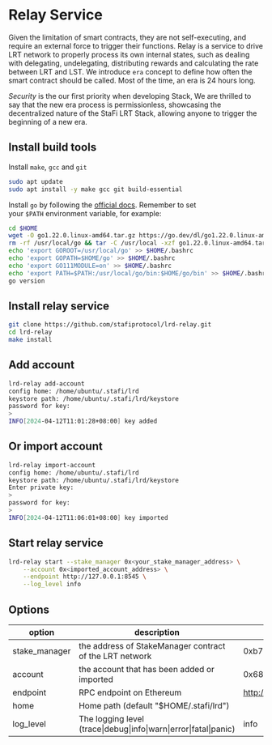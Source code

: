 # Relay Service

Given the limitation of smart contracts, they are not self-executing, and require an external force to trigger their functions. Relay is a service to drive LRT network to properly process its own internal states, such as dealing with delegating, undelegating, distributing rewards and calculating the rate between LRT and LST. We introduce `era` concept to define how often the smart contract should be called. Most of the time, an era is 24 hours long.

*Security* is the our first priority when developing Stack, We are thrilled to say that the new era process is permissionless, showcasing the decentralized nature of the StaFi LRT Stack, allowing anyone to trigger the beginning of a new era.

## Install build tools

Install `make`, `gcc` and `git`

```bash
sudo apt update
sudo apt install -y make gcc git build-essential
```

Install `go` by following the [official docs](https://golang.org/doc/install). Remember to set your `$PATH` environment variable, for example:

```bash
cd $HOME
wget -O go1.22.0.linux-amd64.tar.gz https://go.dev/dl/go1.22.0.linux-amd64.tar.gz
rm -rf /usr/local/go && tar -C /usr/local -xzf go1.22.0.linux-amd64.tar.gz && rm go1.22.0.linux-amd64.tar.gz
echo 'export GOROOT=/usr/local/go' >> $HOME/.bashrc
echo 'export GOPATH=$HOME/go' >> $HOME/.bashrc
echo 'export GO111MODULE=on' >> $HOME/.bashrc
echo 'export PATH=$PATH:/usr/local/go/bin:$HOME/go/bin' >> $HOME/.bashrc && . $HOME/.bashrc
go version
```

## Install relay service

```bash
git clone https://github.com/stafiprotocol/lrd-relay.git
cd lrd-relay
make install
```

## Add account

```bash
lrd-relay add-account
config home: /home/ubuntu/.stafi/lrd
keystore path: /home/ubuntu/.stafi/lrd/keystore
password for key:
> 
INFO[2024-04-12T11:01:28+08:00] key added                                     address=0xE2E896D5ACB6B192Bb519185287908D2A38C7d3E file=/home/ubuntu/.stafi/lrd/keystore/0xE2E896D5ACB6B192Bb519185287908D2A38C7d3E.key
```

## Or import account
```bash
lrd-relay import-account
config home: /home/ubuntu/.stafi/lrd
keystore path: /home/ubuntu/.stafi/lrd/keystore
Enter private key:
> 
password for key:
> 
INFO[2024-04-12T11:06:01+08:00] key imported                                  address=0x68146ebA486CE6F8D22731c8ECB4d013F34E7114 file=/home/ubuntu/.stafi/lrd/keystore/0x68146ebA486CE6F8D22731c8ECB4d013F34E7114.key
```

## Start relay service

```bash
lrd-relay start --stake_manager 0x<your_stake_manager_address> \
    --account 0x<imported_account_address> \
    --endpoint http://127.0.0.1:8545 \
    --log_level info
```

## Options

| option | description | example value |
| --- | --- | --- |
| stake_manager | the address of StakeManager contract of the LRT network | 0xb77BD2bdE07205AE1926F857c4E8c5B90c6050a3 |
| account | the account that has been added or imported | 0x68146ebA486CE6F8D22731c8ECB4d013F34E7114 |
| endpoint | RPC endpoint on Ethereum | http://127.0.0.1:8545 |
| home | Home path (default "$HOME/.stafi/lrd") |  |
| log_level | The logging level (trace\|debug\|info\|warn\|error\|fatal\|panic) |  info |
